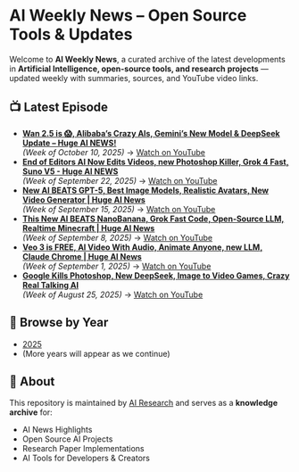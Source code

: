 # AI Weekly News – Open Source Tools & Updates

Welcome to **AI Weekly News**, a curated archive of the latest developments in **Artificial Intelligence, open-source tools, and research projects** — updated weekly with summaries, sources, and YouTube video links.

## 📺 Latest Episode
- **[Wan 2.5 is 😱, Alibaba’s Crazy AIs, Gemini’s New Model & DeepSeek Update – Huge AI NEWS!](videos/2025/oct-wan-2-5-alibabas-crazy-ais-gemini-update/README.md)**  
  _(Week of October 10, 2025)_ → [Watch on YouTube](https://youtu.be/ENTC2MYs7ao)
- **[End of Editors AI Now Edits Videos, new Photoshop Killer, Grok 4 Fast, Suno V5 - Huge AI NEWS](videos/2025/sep-end-of-editors-ai-now-edits-videos/README.md)**  
  _(Week of September 22, 2025)_ → [Watch on YouTube](https://youtu.be/9LfD6Xd2vyU)
- **[New AI BEATS GPT-5, Best Image Models, Realistic Avatars, New Video Generator | Huge AI News](videos/2025/sep-new-ai-beats-gpt5-best-image-models/README.md)**  
  _(Week of September 15, 2025)_ → [Watch on YouTube](https://youtu.be/GWL6sS13aok)
- **[This New AI BEATS NanoBanana, Grok Fast Code, Open-Source LLM, Realtime Minecraft | Huge AI News](videos/2025/sep-new-ai-beats-nanobanana-grok-fast-code/README.md)**  
  _(Week of September 8, 2025)_ → [Watch on YouTube](https://youtu.be/V2NCJ1iNzDU)
- **[Veo 3 is FREE, AI Video With Audio, Animate Anyone, new LLM, Claude Chrome | Huge AI News](videos/2025/sep-veo3-free-ai-video-audio/README.md)**  
  _(Week of September 1, 2025)_ → [Watch on YouTube](https://youtu.be/RSaeCq7G6Y4)
- **[Google Kills Photoshop, New DeepSeek, Image to Video Games, Crazy Real Talking AI](videos/2025/aug-google-kills-photoshop-deepseek-v3/README.md)**  
  _(Week of August 25, 2025)_ → [Watch on YouTube](https://youtu.be/Zms6dljJguo)

## 🔎 Browse by Year
- [2025](videos/2025/)
- (More years will appear as we continue)

## 🚀 About
This repository is maintained by [AI Research](https://x.com/airesearch_ai) and serves as a **knowledge archive** for:
- AI News Highlights
- Open Source AI Projects
- Research Paper Implementations
- AI Tools for Developers & Creators

